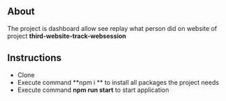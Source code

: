 ## About

The project is dashboard allow see replay what person did on website of project **third-website-track-websession**

## Instructions

- Clone 
- Execute command **npm i ** to install all packages the project needs
- Execute command **npm run start** to start application
